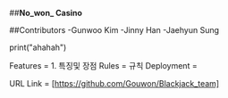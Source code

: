 ##**No_won_ Casino**

##Contributors
-Gunwoo Kim
-Jinny Han
-Jaehyun Sung

  print("ahahah") 
  
Features = 1.
특징및 장점
Rules =
규칙
Deployment =

URL Link = [https://github.com/Gouwon/Blackjack_team]


